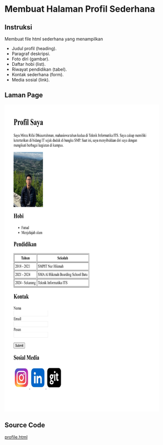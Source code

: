 # Membuat Halaman Profil Sederhana
## Instruksi
Membuat file html sederhana yang menampilkan
- Judul profil (heading).
- Paragraf deskripsi.
- Foto diri (gambar).
- Daftar hobi (list).
- Riwayat pendidikan (tabel).
- Kontak sederhana (form).
- Media sosial (link).

## Laman Page

<img src="pageview.jpg" alt="Laman web" height="1000">

## Source Code
[profile.html](https://github.com/rifaidh/WebPro-Mirza-Rifai/edit/main/Pertemuan%202/profile.html)
